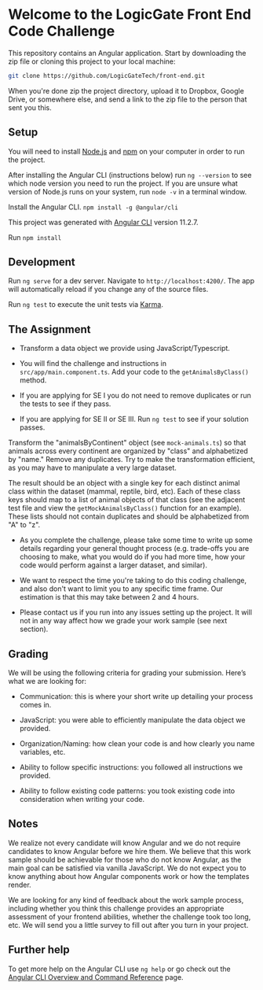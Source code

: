 # Welcome to the LogicGate Front End Code Challenge

This repository contains an Angular application. Start by downloading the zip file or cloning this project to your local machine:

```bash
git clone https://github.com/LogicGateTech/front-end.git
```

When you're done zip the project directory, upload it to Dropbox, Google Drive, or somewhere else, and send a link to the zip file to the person that sent you this.

## Setup

You will need to install [Node.js](https://nodejs.org/en/) and [npm](https://www.npmjs.com/get-npm) on your computer in order to run the project.

After installing the Angular CLI (instructions below) run `ng --version` to see which node version you need to run the project. If you are unsure what version of Node.js runs on your system, run `node -v` in a terminal window.

Install the Angular CLI. `npm install -g @angular/cli`

This project was generated with [Angular CLI](https://github.com/angular/angular-cli) version 11.2.7.

Run `npm install`

## Development

Run `ng serve` for a dev server. Navigate to `http://localhost:4200/`. The app will automatically reload if you change any of the source files.

Run `ng test` to execute the unit tests via [Karma](https://karma-runner.github.io).

## The Assignment

* Transform a data object we provide using JavaScript/Typescript.

* You will find the challenge and instructions in `src/app/main.component.ts`. Add your code to the `getAnimalsByClass()` method.

* If you are applying for SE I you do not need to remove duplicates or run the tests to see if they pass.

* If you are applying for SE II or SE III. Run `ng test` to see if your solution passes.

Transform the "animalsByContinent" object (see `mock-animals.ts`) so that animals
across every continent are organized by "class" and alphabetized by "name."
Remove any duplicates. Try to make the transformation efficient, as you may have
to manipulate a very large dataset.

The result should be an object with a single key for each distinct animal
class within the dataset (mammal, reptile, bird, etc). Each of these class
keys should map to a list of animal objects of that class (see the adjacent
test file and view the `getMockAnimalsByClass()` function for an example).
These lists should not contain duplicates and should be alphabetized from
"A" to "z".

* As you complete the challenge, please take some time to write up some details regarding your general thought process (e.g. trade-offs you are choosing to make, what you would do if you had more time, how your code would perform against a larger dataset, and similar).

* We want to respect the time you're taking to do this coding challenge, and also don't want to limit you to any specific time frame. Our estimation is that this may take between 2 and 4 hours.

* Please contact us if you run into any issues setting up the project. It will not in any way affect how we grade your work sample (see next section).

## Grading

We will be using the following criteria for grading your submission. Here’s what we are looking for:

* Communication: this is where your short write up detailing your process comes in.

* JavaScript: you were able to efficiently manipulate the data object we provided.

* Organization/Naming: how clean your code is and how clearly you name variables, etc.

* Ability to follow specific instructions: you followed all instructions we provided.

* Ability to follow existing code patterns: you took existing code into consideration when writing your code.

## Notes

We realize not every candidate will know Angular and we do not require candidates to know Angular before we hire them. We believe that this work sample should be achievable for those who do not know Angular, as the main goal can be satisfied via vanilla JavaScript. We do not expect you to know anything about how Angular components work or how the templates render.

We are looking for any kind of feedback about the work sample process, including whether you think this challenge provides an appropriate assessment of your frontend abilities, whether the challenge took too long, etc. We will send you a little survey to fill out after you turn in your project.

## Further help

To get more help on the Angular CLI use `ng help` or go check out the [Angular CLI Overview and Command Reference](https://angular.io/cli) page.
